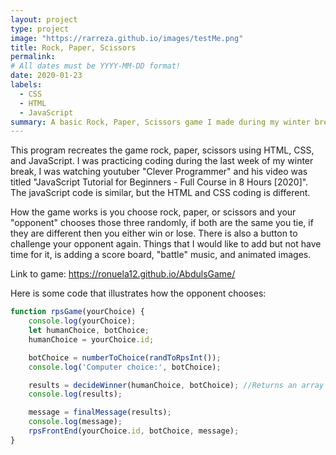```yaml
---
layout: project
type: project
image: "https://rarreza.github.io/images/testMe.png"
title: Rock, Paper, Scissors
permalink: 
# All dates must be YYYY-MM-DD format!
date: 2020-01-23
labels:
  - CSS
  - HTML
  - JavaScript
summary: A basic Rock, Paper, Scissors game I made during my winter break in 2019.
---
```




This program recreates the game rock, paper, scissors using HTML, CSS, and JavaScript. I was practicing coding during the last week of my winter break, I was watching youtuber "Clever Programmer" and his video was titled "JavaScript Tutorial for Beginners - Full Course in 8 Hours [2020]". The javaScript code is similar, but the HTML and CSS coding is different.

How the game works is you choose rock, paper, or scissors and your "opponent" chooses those three randomly, if both are the same you tie, if they are different then you either win or lose. There is also a button to challenge your opponent again. Things that I would like to add but not have time for it, is adding a score board, "battle" music, and animated images. 

Link to game: https://ronuela12.github.io/AbdulsGame/

Here is some code that illustrates how the opponent chooses:

```js
function rpsGame(yourChoice) {
    console.log(yourChoice);
    let humanChoice, botChoice;
    humanChoice = yourChoice.id;

    botChoice = numberToChoice(randToRpsInt());
    console.log('Computer choice:', botChoice);

    results = decideWinner(humanChoice, botChoice); //Returns an array ex) [0, 1] = human lost
    console.log(results);

    message = finalMessage(results);
    console.log(message);
    rpsFrontEnd(yourChoice.id, botChoice, message);
}
```





